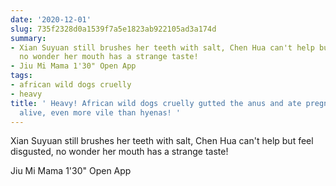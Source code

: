 ```yaml
---
date: '2020-12-01'
slug: 735f2328d0a1539f7a5e1823ab922105ad3a174d
summary:
- Xian Suyuan still brushes her teeth with salt, Chen Hua can't help but feel disgusted,
  no wonder her mouth has a strange taste!
- Jiu Mi Mama 1'30" Open App
tags:
- african wild dogs cruelly
- heavy
title: ' Heavy! African wild dogs cruelly gutted the anus and ate pregnant antelope
  alive, even more vile than hyenas! '
---
```


 Xian Suyuan still brushes her teeth with salt, Chen Hua can't help but feel disgusted, no wonder her mouth has a strange taste!

Jiu Mi Mama 1'30" Open App

 
        